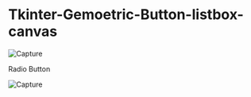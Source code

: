 # Tkinter-Gemoetric-Button-listbox-canvas

![Capture](https://user-images.githubusercontent.com/82317107/116781723-67ede580-aaa2-11eb-8e8f-0e9b804edf48.PNG)

Radio Button

![Capture](https://user-images.githubusercontent.com/82317107/116781780-d6cb3e80-aaa2-11eb-870a-cc79ad258b3c.PNG)


